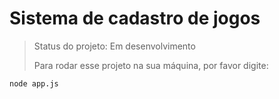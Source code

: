 # Sistema de cadastro de jogos

> Status do projeto: Em desenvolvimento
>
> Para rodar esse projeto na sua máquina, por favor digite:

```
node app.js
```
